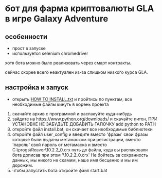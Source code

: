 # бот для фарма криптовалюты GLA в игре Galaxy Adventure

## особенности
- прост в запуске
- используется selenium chromedriver

хотя бота можно было реализовать через смарт контракты.

сейчас скорее всего неактуален из-за слишком низкого курса GLA.

## настройка и запуск
- открыть [HOW TO INSTALL.txt](https://github.com/mozilla/geckodriver/releases) и пройтись по пунктам, все необходимые файлы кинуть в корень проекта

1) скачайте архив с программой и распакуйте куда-нибудь
2) зайдите на https://www.python.org/downloads/ и скачайте питон, ПРИ УСТАНОВКЕ НЕ ЗАБУДЬТЕ ДОБАВИТЬ ГАЛОЧКУ add python to PATH
3) откройте файл install.bat, он скачает все необходимые библиотеки
4) откройте файл user_config и введите вместо 'фразы' свои фразы которые были выданы метамаском при регистрации, вместо 'пароль' свой пароль от метамаска и вместо C:\\progs\\Reaver\\10.2.2_0.crx путь до файла, куда вы распаковали бота дописав при этом '\\10.2.2_0.crx'
Не бойтесь за сохранность данных, мы никого не скамим, наше имя бесценно и мы им дорожим.
5) чтобы запустить бота откройте файл start.bat